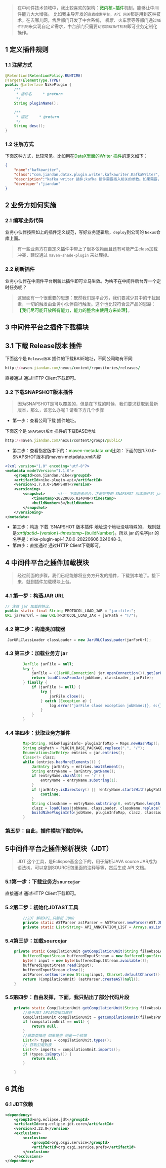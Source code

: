 > 在中间件技术领域中，我比较喜欢的架构：<font color='green'>微内核+插件</font>机制，能够让中间件能力大大增强。
>比如我主导开发的`宽表搜索平台`，`API 网关`都是用到这种技术。在去哪儿网，售后部门开发了中台系统，
>机票、火车票等等部门通过`插件机制`来实现自定义需求，中台部门只需要`动态加载插件机制`即可业务定制化操作。


## **1 定义插件规则**

### **1.1 注解方式**

```java
@Retention(RetentionPolicy.RUNTIME)
@Target(ElementType.TYPE)
public @interface NikePlugin {
    /**
     * 插件名     * @return
     */
    String pluginName();

    /**
     * 描述     * @return
     */
    String desc();
}
```

### **1.2 注解方式**

下面这种方式，比较常见。比如用在<font color='green'>DataX里面的Writer 插件</font>的定义如下：

```json
{
    "name":"kafkawriter",
    "class":"com.jiandan.datax.plugin.writer.kafkawriter.KafkaWriter",
    "description":"kafka writer 插件;kafka 插件需要插入相关的参数。如果需要，可以再扩展一下。按照全量全列的规则来处理数据",
    "developer":"jiandan"
}
```

## **2 业务方如何实施**

### **2.1 编写业务代码**

业务小伙伴按照如上的插件定义规范，写好业务逻辑后，`deploy`到公司的 `Nexus`仓库上面。

> 有一些业务方在自定义插件中带上了很多依赖而且还有可能产生class加载冲突，建议通过 `maven-shade-plugin` 来处理掉。
> 

### **2.2 刷新插件**

业务小伙伴在中间件平台刷新此插件即可立马生效。为啥不在中间件后台弄一个定时任务呢？

> 这里面有一个很重要的思想：既然我们是平台方，我们要减少其中的干扰因素，一切的触发由业务小伙伴自行触发。这个也比较符合云产品的思路：
><font color='green'>【我们尽可能开放所有能力，能力的整合由使用方来处理】</font>。
> 

## **3 中间件平台之插件下载模块**

## **3.1 下载 Release版本 插件**

下面这个是 `Release版本` 插件的下载BASE地址，不同公司略有不同

```ruby
http://maven.jiandan.com/nexus/content/repositories/releases/
```

直接通过 通过HTTP Client下载即可。

### **3.2 下载SNAPSHOT版本插件**

> 因为SNAPSHOT是可以覆盖的，但是在下载的时候，我们要求获取到最新版本，那么，该怎么办呢？请看下方几个步骤
> 
- 第一步：查看公司下载 插件地址。

下面这个是 `SNAPSHOT版本` 插件的下载BASE地址

```ruby
http://maven.jiandan.com/nexus/content/groups/public/
```

- 第二步：查看指定版本下的：<font color='green'>maven-metadata.xml</font>比如：下面的是1.7.0.0-SNAPSHOT版本的maven-metadata.xml内容

```xml
<?xml version="1.0" encoding="utf-8"?>
<metadata modelVersion="1.1.0">
    <groupId>com.jiandan.nike</groupId>
    <artifactId>nike-plugin-api</artifactId>
    <version>1.7.0.0-SNAPSHOT</version>
    <versioning>
        <snapshot>      <!-- 下面两者结合，才是完整的 SNAPSHOT 版本插件的 jar 名称 -->
            <timestamp>20220606.024048</timestamp>
            <buildNumber>3</buildNumber>
        </snapshot>
    </versioning>
</metadata>

```

- 第三步：构造 下载 `SNAPSHOT 版本插件   地址这个地址没啥特殊的，
规则就是:<font color='green'>${artifactId}-${version}-${timestamp}-${buildNumber}</font>。所以 jar 的名字jar 的名字是：nike-plugin-api-1.7.0.0-20220606.024048-3。
- 第四步：直接通过 通过HTTP Client下载即可。

## **4 中间件平台之插件加载模块**

> 经过前面的步骤，我们已经能够将业务方开发的插件，下载到本地了。接下来，就到插件加载模块上台。
> 
### 4.1 第一步：构造JAR URL

```java
// 注意 jar 加载的协议。
public static final String PROTOCOL_LOAD_JAR = "jar:file:";
URL jarForUrl = new URL(PROTOCOL_LOAD_JAR + jarPath + "!/");
```

### 4.2 第二步：构造类加载器

```java
 JarURLClassLoader classLoader = new JarURLClassLoader(jarForUrl);
```

### 4.3 第三步：加载业务方 jar

```java
        JarFile jarFile = null;
        try {
            jarFile = ((JarURLConnection) jar.openConnection()).getJarFile();
            return loadClassFromJar(jobName, classLoader, jarFile);
        } finally {
            if (jarFile != null) {
                try {
                    jarFile.close();
                } catch (Exception e) {
                    log.error("jarFile close exception jobName:{}, e:{}", jobName, e);
                }
            }
        }
```

### 4.4 第四步：获取业务方插件

```java
        Map<String, NikePluginInfo> pluginInfoMap = Maps.newHashMap();
        String pkgPath = PLUGIN_BASE_PACKAGE.replace(".", "/");
        Enumeration<JarEntry> entries = jar.entries();
        Class<?> clazz;
        while (entries.hasMoreElements()) {
            JarEntry jarEntry = entries.nextElement();
            String entryName = jarEntry.getName();
            if (entryName.charAt(0) == '/') {
                entryName = entryName.substring(1);
            }
            if (jarEntry.isDirectory() || !entryName.startsWith(pkgPath) || !entryName.endsWith(".class")) {
                continue;
            }
            String className = entryName.substring(0, entryName.length() - 6);
            clazz = loadClass(jobName, classLoader, className.replace("/", "."));
            buildNikePluginInfo(jobName, pluginInfoMap, clazz, classLoader);
        }
```

### 第五步：自此，插件模块下载完毕。

## **5中间件平台之插件解析模块（JDT）**

> JDT 这个工具，是Eclispse基金会下的，用于解析JAVA source JAR成为语法树。可以拿到SOURCE包里面的注释等等，然后生成 API 文档。
> 

### **5.1第一步：下载业务方`sourcejar`**

直接通过 通过HTTP Client下载即可。

### **5.2第二步：初始化JDTAST工具**

```java
        //JDT 解析API,只解析 JDK8
        private static ASTParser astParser = ASTParser.newParser(AST.JLS8);
        private static List<String> API_ANNOTATION_LIST = Arrays.asList(MobileAPI.class.getSimpleName(), OpenAPI.class.getSimpleName(), InnerAPI.class.getSimpleName());
```

### **5.4第三步：加载sourcejar**

```java
    private static CompilationUnit getCompilationUnit(String fileAbsoLoc) throws IOException {
        BufferedInputStream bufferedInputStream = new BufferedInputStream(new FileInputStream(fileAbsoLoc));
        byte[] input = new byte[bufferedInputStream.available()];
        bufferedInputStream.read(input);
        bufferedInputStream.close();
        astParser.setSource(new String(input, Charset.defaultCharset()).toCharArray());
        return (CompilationUnit) (astParser.createAST(null));
    }
```

### **5.5第四步：自由发挥，下面，我只贴出了部分代码片段**

```java
    private static CompilationUnit getCompilationUnit(String fileAbsoLoc) throws IOException {
        //基于JDT API的类接口属性
        CompilationUnit compilationUnit = getCompilationUnit(fileAbsPath);
        if (compilationUnit == null) {
            return null;
        }
        //获取类描述 如果是空 则是一个枚举
        List<?> types = compilationUnit.types();
        // 获取引用列表
        List<?> imports = compilationUnit.imports();
        if (types.isEmpty()) {
            return null;
        }

    }

```

## **6 其他**

### **6.1 JDT依赖**

```xml
<dependency>
    <groupId>org.eclipse.jdt</groupId>
    <artifactId>org.eclipse.jdt.core</artifactId>
    <version>3.22.0</version>
    <exclusions>
        <exclusion>
            <groupId>org.osgi.service</groupId>
            <artifactId>org.osgi.service.prefs</artifactId>
        </exclusion>
    </exclusions>
</dependency>

```

